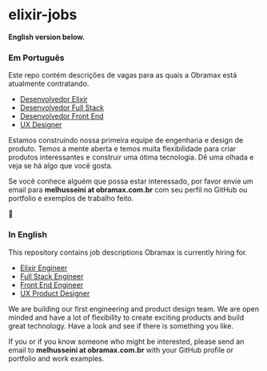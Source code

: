 # elixir-jobs

**English version below.**

### Em Português

Este repo contém descrições de vagas para as quais a Obramax está atualmente contratando.

- [Desenvolvedor Elixir](https://github.com/obramax/elixir-jobs/blob/master/elixir_engineer_pt.md)
- [Desenvolvedor Full Stack](https://github.com/obramax/elixir-jobs/blob/master/full_stack_engineer_pt.md)
- [Desenvolvedor Front End](https://github.com/obramax/elixir-jobs/blob/master/front_end_engineer_pt.md)
- [UX Designer](https://github.com/obramax/elixir-jobs/blob/master/ux_designer_pt.md)

Estamos construindo nossa primeira equipe de engenharia e design de produto. Temos a mente aberta e temos muita flexibilidade para criar produtos interessantes e construir uma ótima tecnologia. Dê uma olhada e veja se há algo que você gosta.

Se você conhece alguém que possa estar interessado, por favor envie um email para **melhusseini at obramax.com.br** com seu perfil no GitHub ou portfolio e exemplos de trabalho feito.

🙂

### In English

This repository contains job descriptions Obramax is currently hiring for.

- [Elixir Engineer](https://github.com/obramax/elixir-jobs/blob/master/elixir_engineer_en.md)
- [Full Stack Engineer](https://github.com/obramax/elixir-jobs/blob/master/full_stack_engineer_en.md)
- [Front End Engineer](https://github.com/obramax/elixir-jobs/blob/master/front_end_engineer_en.md)
- [UX Product Designer](https://github.com/obramax/elixir-jobs/blob/master/ux_designer_pt.md)

We are building our first engineering and product design team. We are open minded and have a lot of flexibility to create exciting products and build great technology. Have a look and see if there is something you like.

If you or if you know someone who might be interested, please send an email to **melhusseini at obramax.com.br** with your GitHub profile or portfolio and work examples.


